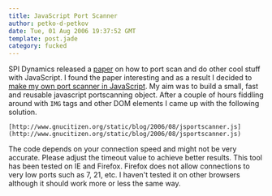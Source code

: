 ```yaml
---
title: JavaScript Port Scanner
author: petko-d-petkov
date: Tue, 01 Aug 2006 19:37:52 GMT
template: post.jade
category: fucked
---
```


SPI Dynamics released a [paper](http://www.spidynamics.com/assets/documents/JSportscan.pdf) on how to port scan and do other cool stuff with JavaScript. I found the paper interesting and as a result I decided to [make my own port scanner in JavaScript](http://www.gnucitizen.org/static/blog/2006/08/jsportscanner.js). My aim was to build a small, fast and reusable javascript portscanning object. After a couple of hours fiddling around with `IMG` tags and other DOM elements I came up with the following solution.

    [http://www.gnucitizen.org/static/blog/2006/08/jsportscanner.js](http://www.gnucitizen.org/static/blog/2006/08/jsportscanner.js)

The code depends on your connection speed and might not be very accurate. Please adjust the timeout value to achieve better results. This tool has been tested on IE and Firefox. Firefox does not allow connections to very low ports such as 7, 21, etc. I haven't tested it on other browsers although it should work more or less the same way.
